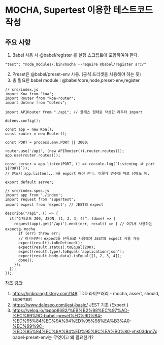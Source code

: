 # MOCHA, Supertest 이용한 테스트코드 작성


## 주요 사항
1. Babel 사용 시 @babel/register 를 실행 스크립트에 포함하여야 한다.
~~~
"test": "node_modules/.bin/mocha --require @babel/register src/"
~~~
2. Preset은 @babel/preset-env 사용. (공식 프리셋을 사용해야 하는 듯)
3. 총 필요한 babel module : @babel/core,node,preset-env,register
~~~
// src/index.js
import Koa from "koa";
import Router from "koa-router";
import dotenv from "dotenv";

import APIRouter from "./api"; // 클래스 형태로 작성한 라우터 import

dotenv.config();

const app = new Koa();
const router = new Router();

const PORT = process.env.PORT || 3000;

router.use('/api', (new APIRouter()).router.routes());
app.use(router.routes());

const server = app.listen(PORT, () => console.log(`listening at port ${PORT}`));
// 반드시 app.listen(...)을 export 해야 한다. 이렇게 변수에 따로 담아도 됨.

export default server;
~~~

~~~
// src/index.spec.js
import app from './index';
import request from 'supertest';
import expect from 'expect'; // JEST의 expect

describe("/api", () => {
  it("상태코드 200, JSON, [1, 2, 3, 4]", (done) => {
    request(app).get('/api').end((err, result) => { // 여기서 사용하는 expect는 mocha
      if (err) throw err;
      // 여기서부터 expect를 단독으로 사용해야 JEST의 expect 사용 가능
      expect(result).toBeDefined();
      expect(result.status).toEqual(200);
      expect(result.type).toEqual('application/json');
      expect(result.body.data).toEqual([1, 2, 3, 4]);
      done();
    });
  });
});.
~~~

참조 링크:
1. https://jinbroing.tistory.com/148
TDD 라이브러리 - mocha, assert, should, supertest
2. https://www.daleseo.com/jest-basic/
JEST 기초 (Expect )
3. https://velog.io/@pop8682/%EB%B2%88%EC%97%AD-%EC%99%9C-babel-preset%EC%9D%B4-%ED%95%84%EC%9A%94%ED%95%98%EA%B3%A0-%EC%99%9C-%ED%95%84%EC%9A%94%ED%95%9C%EA%B0%80-yhk03drm7q
babel-preset-env는 무엇이고 왜 필요한가?